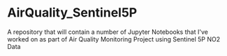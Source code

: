 # AirQuality_Sentinel5P
A repository that will contain a number of Jupyter Notebooks that I've worked on as part of Air Quality Monitoring Project using Sentinel 5P NO2 Data
